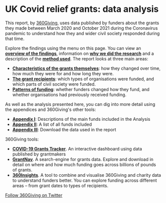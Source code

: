 # UK Covid relief grants: data analysis

This report, by [360Giving](https://www.threesixtygiving.org/), uses data published by funders about the grants they made between March 2020 and October 2021 during the Coronavirus pandemic to understand how they and wider civil society responded during that time.

Explore the findings using the menu on this page. You can view an **[overview of the findings](overview.md)**, information on **[why we did the research](about.md)** and a description of the **[method used](method.md)**. The report looks at three main areas:

 - **[Characteristics of the grants themselves](about-grants/over-time.md)**: how they changed over time, how much they were for and how long they were.
 - **[The grant recipients](grant-recipients/recipient-types.md)**: which types of organisations were funded, and which parts of civil society were funded.
 - **[Patterns of funding](funding-patterns/changing-spend.md)**: whether funders changed how they fund, and whether organisations had previously received funding.   

<div class="flourish-embed flourish-chart" data-src="visualisation/7924816"></div>

As well as the analysis presented here, you can dig into more detail using the appendices and 360Giving's other tools:

- **[Appendix I](about-funds.md)**: Descriptions of the main funds included in the Analysis
- **[Appendix II](all-funds.md)**: A list of all funds included
- **[Appendix III](download.md)**: Download the data used in the report

360Giving tools:

- **[COVID-19 Grants Tracker](https://covidtracker.threesixtygiving.org/)**. An interactive dashboard using data published by grantmakers
- **[GrantNav](https://grantnav.threesixtygiving.org/)**. A search-engine for grants data. Explore and download in detail on where and how much funding goes across billions of pounds of grants.
- **[360Insights]()**. A tool to combine and visualise 360Giving and charity data to understand funders better. You can explore funding across different areas – from grant dates to types of recipients.

[Follow 360Giving on Twitter](https://twitter.com/360Giving)